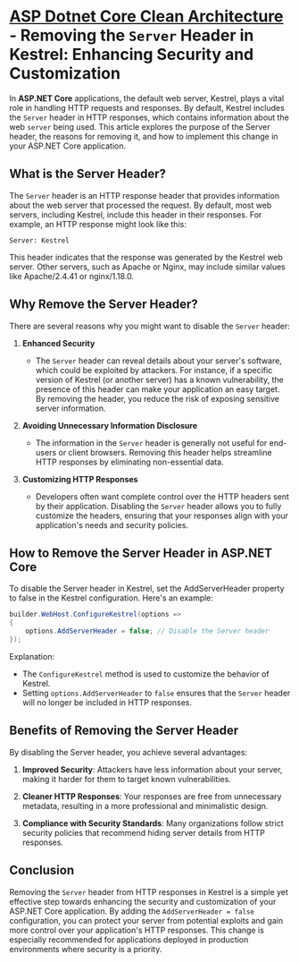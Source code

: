 # [ASP Dotnet Core Clean Architecture](../README.md) - Removing the `Server` Header in Kestrel: Enhancing Security and Customization

In **ASP.NET Core** applications, the default web server, Kestrel, plays a vital role in handling HTTP requests and responses. By default, Kestrel includes the `Server` header in HTTP responses, which contains information about the web `server` being used. This article explores the purpose of the Server header, the reasons for removing it, and how to implement this change in your ASP.NET Core application.


## What is the Server Header?

The `Server` header is an HTTP response header that provides information about the web server that processed the request. By default, most web servers, including Kestrel, include this header in their responses. For example, an HTTP response might look like this:

```
Server: Kestrel
```
This header indicates that the response was generated by the Kestrel web server. Other servers, such as Apache or Nginx, may include similar values like Apache/2.4.41 or nginx/1.18.0.

## Why Remove the Server Header?

There are several reasons why you might want to disable the `Server` header:

1. **Enhanced Security**
    - The `Server` header can reveal details about your server's software, which could be exploited by attackers. For instance, if a specific version of Kestrel (or another server) has a known vulnerability, the presence of this header can make your application an easy target. By removing the header, you reduce the risk of exposing sensitive server information.

2. **Avoiding Unnecessary Information Disclosure**
    - The information in the `Server` header is generally not useful for end-users or client browsers. Removing this header helps streamline HTTP responses by eliminating non-essential data.

3. **Customizing HTTP Responses**
    - Developers often want complete control over the HTTP headers sent by their application. Disabling the `Server` header allows you to fully customize the headers, ensuring that your responses align with your application's needs and security policies.

## How to Remove the Server Header in ASP.NET Core

To disable the Server header in Kestrel, set the AddServerHeader property to false in the Kestrel configuration. Here's an example:

```c#
builder.WebHost.ConfigureKestrel(options =>
{
    options.AddServerHeader = false; // Disable the Server header
});
```
Explanation:
- The `ConfigureKestrel` method is used to customize the behavior of Kestrel.
- Setting `options.AddServerHeader` to `false` ensures that the `Server` header will no longer be included in HTTP responses.


## Benefits of Removing the Server Header

By disabling the Server header, you achieve several advantages:

1. **Improved Security**: Attackers have less information about your server, making it harder for them to target known vulnerabilities.

2. **Cleaner HTTP Responses**: Your responses are free from unnecessary metadata, resulting in a more professional and minimalistic design.

3. **Compliance with Security Standards**: Many organizations follow strict security policies that recommend hiding server details from HTTP responses.


## Conclusion
Removing the `Server` header from HTTP responses in Kestrel is a simple yet effective step towards enhancing the security and customization of your ASP.NET Core application. By adding the `AddServerHeader = false` configuration, you can protect your server from potential exploits and gain more control over your application's HTTP responses. This change is especially recommended for applications deployed in production environments where security is a priority.
